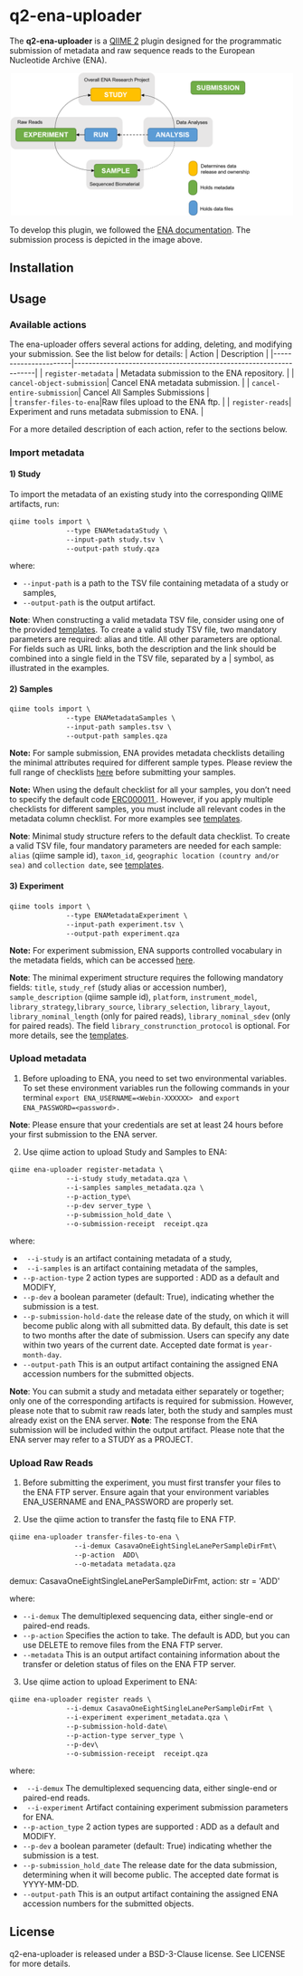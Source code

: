 # q2-ena-uploader
The <b>q2-ena-uploader</b> is a  <a href="https://qiime2.org/">QIIME 2</a> plugin designed for the programmatic submission of metadata and raw sequence reads to the European Nucleotide Archive (ENA).
<p align="center">
<img src="images/ena_submission_image.webp" alt="Alt text" width="500"/>
</p>
To develop this plugin, we followed the <a href="https://ena-docs.readthedocs.io/en/latest/index.html">ENA documentation</a>. The submission process is depicted in the image above.


## Installation

## Usage

### Available actions
The ena-uploader offers several actions for adding, deleting, and modifying your submission. See the list below for details:
| Action               | Description                                                       |
|----------------------|-------------------------------------------------------------------|
| `register-metadata`        | Metadata submission to the ENA repository.                            |
| `cancel-object-submission`| Cancel ENA metadata submission.                                   |
| `cancel-entire-submission`| Cancel All Samples Submissions                             |  
| `transfer-files-to-ena`|Raw files upload to the ENA ftp.                                   |
| `register-reads`| Experiment and runs metadata submission to ENA.                                   |

For a more detailed description of each action, refer to the sections below.

### Import metadata

#### 1) Study
To import the metadata of an existing study into the corresponding QIIME artifacts, run:

```shell
qiime tools import \
              --type ENAMetadataStudy \
              --input-path study.tsv \
              --output-path study.qza
```
where:
- `--input-path` is a path to the TSV file containing metadata of a study or samples,
- `--output-path` is the output artifact.

__Note__: When constructing a valid metadata TSV file, consider using one of the provided <a href="ena_uploader/templates/">templates</a>.
To create a valid study TSV file, two mandatory parameters are required: alias and title. All other parameters are optional. For fields such as URL links, both the description and the link should be combined into a single field in the TSV file, separated by a | symbol, as illustrated in the examples.


#### 2) Samples

```shell
qiime tools import \
              --type ENAMetadataSamples \
              --input-path samples.tsv \
              --output-path samples.qza
```


__Note:__  For sample submission, ENA provides metadata checklists detailing the minimal attributes required for different sample types. Please review the full range of checklists <a href="https://www.ebi.ac.uk/ena/browser/checklists">here</a> before submitting your samples. 

__Note:__ When using the default checklist for all your samples, you don’t need to specify the default code <a href="https://www.ebi.ac.uk/ena/browser/view/ERC000011"> ERC000011 </a>. However, if you apply multiple checklists for different samples, you must include all relevant codes in the metadata column checklist. For more examples see <a href="ena_uploader/templates/">templates</a>.

__Note__: Minimal study structure refers to the default data checklist. To create a valid TSV file, four mandatory parameters are needed for each sample: `alias` (qiime sample id), `taxon_id`, `geographic location (country and/or sea)` and `collection date`, see <a href="ena_uploader/templates/">templates</a>.


#### 3) Experiment
```shell
qiime tools import \
              --type ENAMetadataExperiment \
              --input-path experiment.tsv \
              --output-path experiment.qza
```
__Note:__  For experiment submission, ENA supports controlled vocabulary in the metadata fields, which can be accessed <a href =https://ena-docs.readthedocs.io/en/latest/submit/reads/webin-cli.html>here</a>. 

__Note__: The minimal experiment structure requires the following mandatory fields:  `title`, `study_ref` (study alias or accession number), `sample_description` (qiime sample id), `platform`, `instrument_model`, `library_strategy`,`library_source`, `library_selection`, `library_layout`,	`library_nominal_length` (only for paired reads),	`library_nominal_sdev` (only for paired reads). The field `library_construnction_protocol` is optional. For more details, see  the <a href="ena_uploader/templates/">templates</a>.

### Upload metadata

1) Before uploading to ENA, you need to set two environmental variables. To set these environment variables run the following commands in your terminal  `export ENA_USERNAME=<Webin-XXXXXX> ` and `export ENA_PASSWORD=<password>.` 

__Note__: Please ensure that your credentials are set at least 24 hours before your first submission to the ENA server.

2) Use qiime action to upload Study and Samples to ENA:

```shell
qiime ena-uploader register-metadata \
              --i-study study_metadata.qza \
              --i-samples samples_metadata.qza \
              --p-action_type\
              --p-dev server_type \
              --p-submission_hold_date \
              --o-submission-receipt  receipt.qza 
```
where:
- ` --i-study` is an artifact containing metadata of a study,
- ` --i-samples` is an artifact containing metadata of the samples,
- `--p-action-type` 2 action types are supported : ADD as a default and MODIFY,
- `--p-dev`  a boolean parameter (default: True), indicating whether the submission is a test.
- `--p-submission-hold-date`  the release date of the study, on which it will become public along with all submitted data.
                                By default, this date is set to two months after the date of submission. Users can specify any date within two years of the current date. Accepted date format is `year-month-day`.
- `--output-path` This is an output artifact containing the assigned ENA accession numbers for the submitted objects.

__Note__: You can submit a study and metadata either separately or together; only one of the corresponding artifacts is required for submission. However, please note that to submit raw reads later, both the study and samples must already exist on the ENA server.
__Note__: The response from the ENA submission will be included within the output artifact. Please note that the ENA server may refer to a STUDY as a PROJECT.


### Upload Raw Reads

1) Before submitting the experiment, you must first transfer your files to the ENA FTP server. Ensure again that your environment variables ENA_USERNAME and ENA_PASSWORD are properly set.

2) Use the qiime action to transfer the fastq file to ENA FTP.

```shell
qiime ena-uploader transfer-files-to-ena \
                --i-demux CasavaOneEightSingleLanePerSampleDirFmt\
                --p-action  ADD\
                --o-metadata metadata.qza 
```

demux: CasavaOneEightSingleLanePerSampleDirFmt,
                          action: str = 'ADD'

where:
- `--i-demux`  The demultiplexed sequencing data, either single-end or paired-end reads.
- `--p-action` Specifies the action to take. The default is ADD, but you can use DELETE to remove files from the ENA FTP server.
- `--metadata` This is an output artifact containing information about the transfer or deletion status of files on the ENA FTP server.

3) Use qiime action to upload Experiment to ENA:

```shell
qiime ena-uploader register reads \
              --i-demux CasavaOneEightSingleLanePerSampleDirFmt \
              --i-experiment experiment_metadata.qza \
              --p-submission-hold-date\
              --p-action-type server_type \
              --p-dev\
              --o-submission-receipt  receipt.qza 
```
where:
- ` --i-demux` The demultiplexed sequencing data, either single-end or paired-end reads.
- ` --i-experiment` Artifact containing experiment submission parameters for ENA.
- `--p-action_type` 2 action types are supported : ADD as a default and MODIFY.
- `--p-dev`  a boolean parameter (default: True) indicating whether the submission is a test.
- `--p-submission_hold_date`  The release date for the data submission, determining when it will become public. The accepted date format is      YYYY-MM-DD.
- `--output-path` This is an output artifact containing the assigned ENA accession numbers for the submitted objects.

## License
q2-ena-uploader is released under a BSD-3-Clause license. See LICENSE for more details.


